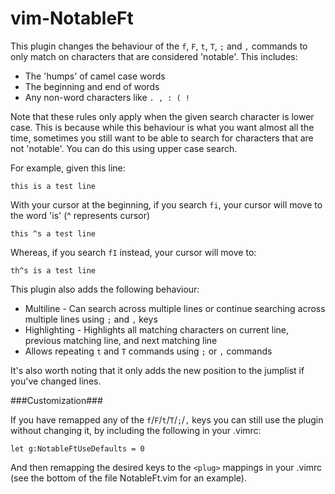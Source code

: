 
vim-NotableFt
================

This plugin changes the behaviour of the `f`, `F`, `t`, `T`, `;` and `,` commands to only match on characters that are considered 'notable'. This includes:
- The 'humps' of camel case words
- The beginning and end of words
- Any non-word characters like `. , : ( !`

Note that these rules only apply when the given search character is lower case.  This is because while this behaviour is what you want almost all the time, sometimes you still want to be able to search for characters that are not 'notable'.  You can do this using upper case search.

For example, given this line:

`this is a test line`

With your cursor at the beginning, if you search `fi`, your cursor will move to the word 'is' (^ represents cursor)

`this ^s a test line`

Whereas, if you search `fI` instead, your cursor will move to:

`th^s is a test line`

This plugin also adds the following behaviour:
- Multiline - Can search across multiple lines or continue searching across multiple lines using `;` and `,` keys
- Highlighting - Highlights all matching characters on current line, previous matching line, and next matching line
- Allows repeating `t` and `T` commands using `;` or `,` commands

It's also worth noting that it only adds the new position to the jumplist if you've changed lines.

###Customization###

If you have remapped any of the `f`/`F`/`t`/`T`/`;`/`,` keys you can still use the plugin without changing it, by including the following in your .vimrc:

`let g:NotableFtUseDefaults = 0`

And then remapping the desired keys to the `<plug>` mappings in your .vimrc (see the bottom of the file NotableFt.vim for an example).

